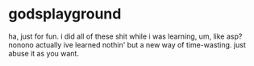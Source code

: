 # godsplayground
ha, just for fun.
i did all of these shit while i was learning, um, like asp?
nonono actually ive learned nothin' but a new way of time-wasting.
just abuse it as you want.
